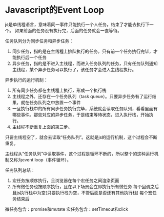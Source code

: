 # Javascript的Event Loop

js是单线程语言，意味着同一事件只能执行一个人任务，结束了才能去执行下一个。
如果前面的任务没有执行完，后面的任务就会一直等待。

任务队列分为同步任务和异步任务：
1. 同步任务，指的是在主线程上排队执行的任务，只有前一个任务执行完毕，才能执行后一个任务
2. 异步任务，指的是不进入主线程，而进入任务队列的任务，只有任务队列通知主线程，某个异步任务可以执行了，该任务才会进入主线程执行。

异步执行的运行机制：
1. 所有同步任务都在主线程上执行，形成一个执行栈
2. 主线程之外，还存在一个任务队列（task queue）。只要异步任务有了运行结果，就在任务队列之中放置一个事件
3. 一旦执行栈中的所有同步任务执行完毕，系统就会读取任务队列，看看里面有哪些事件。那些对应的异步任务，于是结束等待状态，进入执行栈，开始执行。
4. 主线程不断重复上面的第三步。

只要主线程空了，就会去读取“任务队列”。这就是js的运行机制，这个过程会不断重复。

主线程从“任务队列”中读取事件，这个过程是循环不断的，所以整个的这种运行机制又称为event loop（事件循环）。


任务队列总结：
1. 宏任务按顺序执行，且浏览器在每个宏任务之间渲染页面
2. 所有微任务也按顺序执行，且在以下场景会立即执行所有微任务
    每个回调之后且js执行栈中为空(只要执行栈为空，不管后面是否还有其他执行栈)
    每个宏任务结束后

微任务包含：promise和mutate
宏任务包含：setTimeout和click